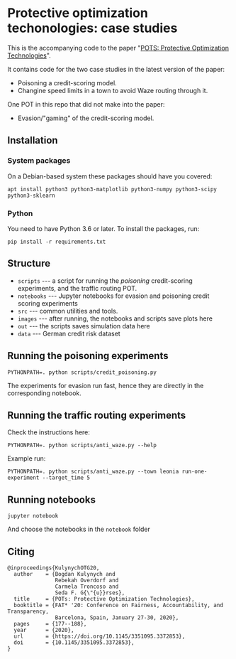 # Protective optimization techonologies: case studies

This is the accompanying code to the paper "[POTS: Protective Optimization Technologies](https://arxiv.org/abs/1806.02711)".

It contains code for the two case studies in the latest version of the paper:

* Poisoning a credit-scoring model.
* Changine speed limits in a town to avoid Waze routing through it.

One POT in this repo that did not make into the paper:

* Evasion/"gaming" of the credit-scoring model.

## Installation

### System packages
On a Debian-based system these packages should have you covered:
```
apt install python3 python3-matplotlib python3-numpy python3-scipy python3-sklearn
```

### Python
You need to have Python 3.6 or later. To install the packages, run:
```
pip install -r requirements.txt
```

## Structure

* `scripts` --- a script for running the _poisoning_ credit-scoring experiments, and the traffic
    routing POT.
* `notebooks` --- Jupyter notebooks for evasion and poisoning credit scoring experiments
* `src` --- common utilities and tools.
* `images` --- after running, the notebooks and scripts save plots here
* `out` --- the scripts saves simulation data here
* `data` --- German credit risk dataset

## Running the poisoning experiments

```
PYTHONPATH=. python scripts/credit_poisoning.py
```

The experiments for evasion run fast, hence they are directly in the corresponding notebook.

## Running the traffic routing experiments

Check the instructions here:
```
PYTHONPATH=. python scripts/anti_waze.py --help
```

Example run:
```
PYTHONPATH=. python scripts/anti_waze.py --town leonia run-one-experiment --target_time 5
```

## Running notebooks

```
jupyter notebook
```
And choose the notebooks in the `notebook` folder

## Citing

```
@inproceedings{KulynychOTG20,
  author    = {Bogdan Kulynych and
               Rebekah Overdorf and
               Carmela Troncoso and
               Seda F. G{\"{u}}rses},
  title     = {POTs: Protective Optimization Technologies},
  booktitle = {FAT* '20: Conference on Fairness, Accountability, and Transparency,
               Barcelona, Spain, January 27-30, 2020},
  pages     = {177--188},
  year      = {2020},
  url       = {https://doi.org/10.1145/3351095.3372853},
  doi       = {10.1145/3351095.3372853},
}
```
